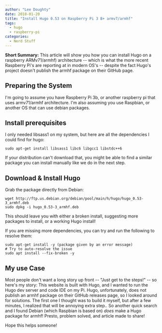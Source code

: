 ```yaml
---
author: "Lee Doughty"
date: 2018-01-20
title: "Install Hugo 0.53 on Raspberry Pi 3 B+ armv7/armhf"
tags:
  - hugo
  - raspberry-pi
categories:
  - Nerd Stuff
---
```


**Short Summary:** This article will show you how you can install Hugo on a raspberry ARMv71/armhf) architecture -- which is what the more recent Raspberry Pi's are reporting at in modern OS's -- despite the fact Hugo's project doesn't publish the armhf package on their GitHub page.

<!--more-->

## Preparing the System
I'm going to assume you have Raspberry Pi 3b, or another raspberry pi that uses armv71/armhf architecture. I'm also assuming you use Raspbian, or another OS that can use debian packages.

## Install prerequisites
I only needed libsass1 on my system, but here are all the dependencies I could find for hugo:

```
sudo apt-get install libsass1 libc6 libgcc1 libstdc++6
```

If your distribution can't download that, you might be able to find a similar package you can install manually like we do in the next step.

## Download & Install Hugo
Grab the package directly from Debian:

```
wget http://ftp.us.debian.org/debian/pool/main/h/hugo/hugo_0.53-3_armhf.deb
sudo dpkg -i hugo_0.53-3_armhf.deb 
```

This should leave you with either a broken install, suggesting more packages to install, or a working Hugo install!

If you are missing more dependencies, you can try and run the following to resolve them:
```
sudo apt-get install -y (package given by an error message)
# Try to auto-resolve the issue
sudo apt install --fix-broken -y
```

## My use Case
Most people don't want a long story up front -- "Just get to the steps!" -- so here's my story: This website is built with Hugo, and I wanted to run the Hugo dev server and code IDE on my Pi. Hugo, unfortunately, does not publish an armhf package on their GitHub releases page, so I looked around for solutions. The first one I thought was to build it myself, but after a few minutes, I realized that will be annoying extra step.. So another quick search and I found Debian (which Raspbian is based on) _does_ make a Hugo package for armhf! Presto, problem solved, and article made to share!

Hope this helps someone!